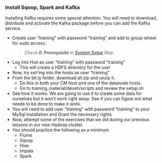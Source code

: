 ### Install Sqoop, Spark and Kafka
Installing Kafka requires some special attention. You will need to download,
distribute and activate the Kafka package before you can add the Kafka service.

- Create user “training” with password “training” and add to group wheel for sudo
access.
  > _Check **0. Prerequisite** in [System Setup](01_SystemSetup.md) Step_
- Log into Hue as user “training” with password “training”
  - This will create a HDFS directory for the user
- Now, try ssh’ing into the hosts as user “training”
- From the bit.ly folder, download all.zip and unzip it.
  - Do this in both your CM host and one of the datanode hosts.
  - Go to training_material/devsh/scripts and review the setup.sh
- See how it works. We are going to use it to create some data for
ourselves but it won’t work right away. See if you can figure out what
needs to be done to make it work.
- You will need to add user “training” with password “training” to your
MySql installation and Grant the necessary rights
- Now, attempt some of the exercises that we did during our previous lessons in our
new Hadoop cluster.
- You should practice the following as a minimum
  - Flume
  - Sqoop
  - Hive
  - Impala
  - Spark
